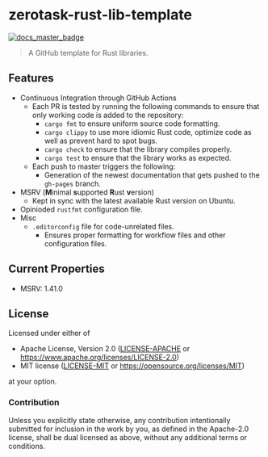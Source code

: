 # zerotask-rust-lib-template

[![docs_master_badge]][docs_master_url]

> A GitHub template for Rust libraries.

## Features

- Continuous Integration through GitHub Actions
  - Each PR is tested by running the following commands to ensure that only working code is added to the repository:
    - `cargo fmt` to ensure uniform source code formatting.
    - `cargo clippy` to use more idiomic Rust code, optimize code as well as prevent hard to spot bugs.
    - `cargo check` to ensure that the library compiles properly.
    - `cargo test` to ensure that the library works as expected.
  - Each push to master triggers the following:
    - Generation of the newest documentation that gets pushed to the `gh-pages` branch.
- MSRV (**M**inimal **s**upported **R**ust **v**ersion)
  - Kept in sync with the latest available Rust version on Ubuntu.
- Opinioded `rustfmt` configuration file.
- Misc
  - `.editorconfig` file for code-unrelated files.
    - Ensures proper formatting for workflow files and other configuration files.

## Current Properties

- MSRV: 1.41.0

## License

Licensed under either of

- Apache License, Version 2.0 ([LICENSE-APACHE](LICENSE-APACHE) or
  https://www.apache.org/licenses/LICENSE-2.0)
- MIT license ([LICENSE-MIT](LICENSE-MIT) or https://opensource.org/licenses/MIT)

at your option.

### Contribution

Unless you explicitly state otherwise, any contribution intentionally submitted
for inclusion in the work by you, as defined in the Apache-2.0 license, shall be
dual licensed as above, without any additional terms or conditions.

[docs_master_badge]: https://img.shields.io/badge/docs.rs-master-green
[docs_master_url]: https://<username>.github.io/<reponame>
